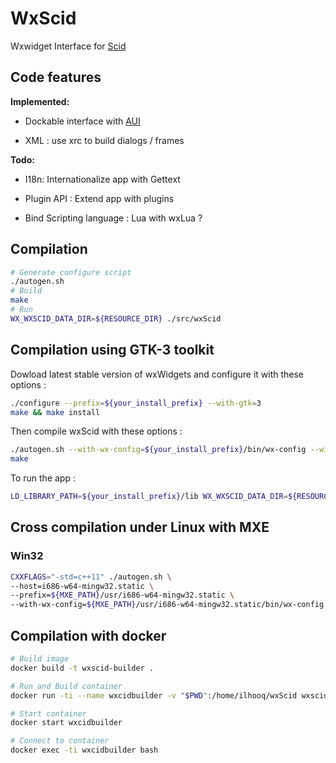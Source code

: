 
# WxScid

Wxwidget Interface for [Scid](http://scid.sourceforge.net/)

## Code features

**Implemented:**

* Dockable interface with [AUI](https://wiki.wxwidgets.org/WxAUI)

* XML : use xrc to build dialogs / frames

**Todo:**

* I18n: Internationalize app with Gettext

* Plugin API : Extend app with plugins

* Bind Scripting language : Lua with wxLua ? 


## Compilation

```bash
# Generate configure script
./autogen.sh
# Build
make
# Run
WX_WXSCID_DATA_DIR=${RESOURCE_DIR} ./src/wxScid
```
## Compilation using GTK-3 toolkit

Dowload latest stable version of wxWidgets and configure it with these options :

```bash
./configure --prefix=${your_install_prefix} --with-gtk=3
make && make install
```
Then compile wxScid with these options :

```bash
./autogen.sh --with-wx-config=${your_install_prefix}/bin/wx-config --with-toolkit=gtk3 --prefix=${your_install_prefix}
make
```
To run the app :

```bash
LD_LIBRARY_PATH=${your_install_prefix}/lib WX_WXSCID_DATA_DIR=${RESOURCE_DIR} ./src/wxScid
```

## Cross compilation under Linux with MXE

### Win32

```bash
CXXFLAGS="-std=c++11" ./autogen.sh \
--host=i686-w64-mingw32.static \
--prefix=${MXE_PATH}/usr/i686-w64-mingw32.static \
--with-wx-config=${MXE_PATH}/usr/i686-w64-mingw32.static/bin/wx-config
```

## Compilation with docker

```bash
# Build image
docker build -t wxscid-builder .

# Run and Build container
docker run -ti --name wxcidbuilder -v "$PWD":/home/ilhooq/wxScid wxscid-builder bash

# Start container
docker start wxcidbuilder

# Connect to container
docker exec -ti wxcidbuilder bash

```

